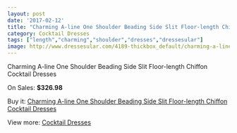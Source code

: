 ```yaml
---
layout: post
date: '2017-02-12'
title: "Charming A-line One Shoulder Beading Side Slit Floor-length Chiffon Cocktail Dresses"
category: Cocktail Dresses
tags: ["length","charming","shoulder","dresses","dressesular"]
image: http://www.dressesular.com/4189-thickbox_default/charming-a-line-one-shoulder-beading-side-slit-floor-length-chiffon-cocktail-dresses.jpg
---
```

Charming A-line One Shoulder Beading Side Slit Floor-length Chiffon Cocktail Dresses

On Sales: **$326.98**
<a href="https://www.dressesular.com/cocktail-dresses/1892-charming-a-line-one-shoulder-beading-side-slit-floor-length-chiffon-cocktail-dresses.html"><amp-img layout="responsive" width="600" height="600" src="//www.dressesular.com/4189-thickbox_default/charming-a-line-one-shoulder-beading-side-slit-floor-length-chiffon-cocktail-dresses.jpg" alt="Charming A-line One Shoulder Beading Side Slit Floor-length Chiffon Cocktail Dresses 0" /></a>

Buy it: [Charming A-line One Shoulder Beading Side Slit Floor-length Chiffon Cocktail Dresses](https://www.dressesular.com/cocktail-dresses/1892-charming-a-line-one-shoulder-beading-side-slit-floor-length-chiffon-cocktail-dresses.html "Charming A-line One Shoulder Beading Side Slit Floor-length Chiffon Cocktail Dresses")

View more: [Cocktail Dresses](https://www.dressesular.com/12-cocktail-dresses "Cocktail Dresses")